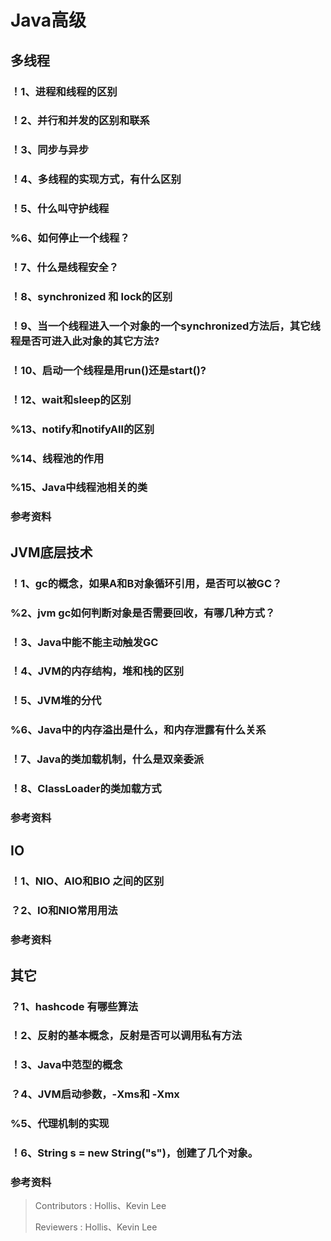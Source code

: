 # Java高级

## 多线程
### ！1、进程和线程的区别

### ！2、并行和并发的区别和联系

### ！3、同步与异步

### ！4、多线程的实现方式，有什么区别 

### ！5、什么叫守护线程

### %6、如何停止一个线程？ 

### ！7、什么是线程安全？

### ！8、synchronized 和 lock的区别

### ！9、当一个线程进入一个对象的一个synchronized方法后，其它线程是否可进入此对象的其它方法?

### ！10、启动一个线程是用run()还是start()? 

### ！12、wait和sleep的区别

### %13、notify和notifyAll的区别

### %14、线程池的作用

### %15、Java中线程池相关的类

### 参考资料


## JVM底层技术
### ！1、gc的概念，如果A和B对象循环引用，是否可以被GC？ 

### %2、jvm gc如何判断对象是否需要回收，有哪几种方式？

### ！3、Java中能不能主动触发GC

### ！4、JVM的内存结构，堆和栈的区别

### ！5、JVM堆的分代

### %6、Java中的内存溢出是什么，和内存泄露有什么关系

### ！7、Java的类加载机制，什么是双亲委派

### ！8、ClassLoader的类加载方式

### 参考资料


## IO
### ！1、NIO、AIO和BIO 之间的区别

### ？2、IO和NIO常用用法

### 参考资料


## 其它
### ？1、hashcode 有哪些算法 

### ！2、反射的基本概念，反射是否可以调用私有方法

### ！3、Java中范型的概念

### ？4、JVM启动参数，-Xms和 -Xmx

### %5、代理机制的实现

### ！6、String s = new String("s")，创建了几个对象。

### 参考资料


> Contributors : Hollis、Kevin Lee
>
> Reviewers : Hollis、Kevin Lee